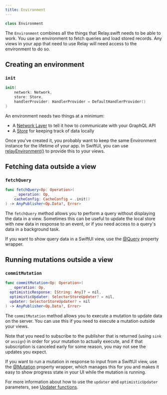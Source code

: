 ```yaml
---
title: Environment
---
```


```swift
class Environment
```

The `Environment` combines all the things that Relay.swift needs to be able to work. You use an environment to fetch queries and load stored records. Any views in your app that need to use Relay will need access to the environment to do so.

## Creating an environment

### `init`

```swift
init(
	network: Network,
	store: Store,
	handlerProvider: HandlerProvider = DefaultHandlerProvider()
)
```

An environment needs two things at a minimum:

- A [Network Layer](network.md) to tell it how to communicate with your GraphQL API
- A [Store](store.md) for keeping track of data locally

Once you've created it, you probably want to keep the same Environment instance for the lifetime of your app. In SwiftUI, you can use [relayEnvironment()](relay-environment-modifier.md) to provide this to your views.

## Fetching data outside a view

### `fetchQuery`

```swift
func fetchQuery<Op: Operation>(
	_ operation: Op,
	cacheConfig: CacheConfig = .init()
) -> AnyPublisher<Op.Data?, Error>
```

The `fetchQuery` method allows you to perform a query without displaying the data in a view. Sometimes this can be useful to update the local store with new data in response to an event, or if you  need access to a query's data in a background task.

If you want to show query data in a SwiftUI view, use the [@Query](query.md) property wrapper.

## Running mutations outside a view

### `commitMutation`

```swift
func commitMutation<Op: Operation>(
  _ operation: Op,
  optimisticResponse: [String: Any]? = nil,
  optimisticUpdater: SelectorStoreUpdater? = nil,
  updater: SelectorStoreUpdater? = nil
) -> AnyPublisher<Op.Data?, Error>
```

The `commitMutation` method allows you to execute a mutation to update data on the server. You can use this if you need to execute a mutation outside your views.

Note that you need to subscribe to the publisher that is returned (using `sink` or `assign`) in order for your mutation to actually execute, and if that subscription is canceled early for some reason, you may not see the updates you expect.

If you want to run a mutation in response to input from a SwiftUI view, use the [@Mutation](mutation.md) property wrapper, which manages this for you and makes it easy to show progress state in your UI while the mutation is running.

For more information about how to use the `updater` and `optimisticUpdater` parameters, see [Updater functions](../knowledge-base/updater-functions.md).
